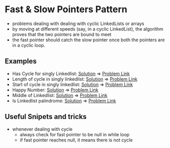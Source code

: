 # Fast & Slow Pointers Pattern

- problems dealing with dealing with cyclic LinkedLists or arrays
- by moving at different speeds (say, in a cyclic LinkedList), the algorithm proves that the two pointers are bound to meet
- the fast pointer should catch the slow pointer once both the pointers are in a cyclic loop.

## Examples

- Has Cycle for singly Linkedlist: [Solution](/src/fast-slow-pointers/singly-ll-has-cycle.ts) => [Problem Link](https://leetcode.com/problems/linked-list-cycle/)
- Length of cycle in singly linkedlist: [Solution](/src/fast-slow-pointers/length-of-cycle.ts) => [Problem Link](https://www.educative.io/courses/grokking-the-coding-interview/N7rwVyAZl6D#Similar-Problems)
- Start of cycle in singly linkedlist: [Solution](/src/fast-slow-pointers/start-of-cycle-ll.ts) => [Problem Link](https://leetcode.com/problems/linked-list-cycle-ii/)
- Happy Number: [Solution](/src/fast-slow-pointers/happy-number.ts) => [Problem Link](https://leetcode.com/problems/happy-number/)
- Middle of Linkedlist: [Solution](/src/fast-slow-pointers/linkedlist-midpoint.ts) => [Problem Link](https://leetcode.com/problems/middle-of-the-linked-list/)
- Is Linkedlist palindrome: [Solution](/src/fast-slow-pointers/linkedlist-palindrome.ts) => [Problem Link](https://leetcode.com/problems/palindrome-linked-list/)

## Useful Snipets and tricks

- whenever dealing with cycle
  - always check for fast pointer to be null in while loop
  - if fast pointer reaches null, it means there is not cycle
